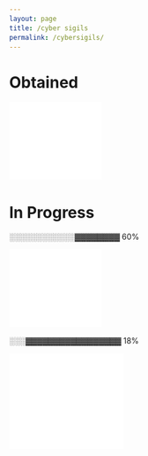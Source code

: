 ```yaml
---
layout: page
title: /cyber sigils
permalink: /cybersigils/
---
```

# Obtained

[![Network+ logo](/assets/network.png)](https://www.credly.com/badges/e4e2c187-901f-4bad-a62d-d4812b3c6f74?source=linked_in_profile)

# In Progress

░░░░░░░░░░░░▓▓▓▓▓▓▓▓ 60%

![linuxlogo](/assets/linux+.png)


░░░▓▓▓▓▓▓▓▓▓▓▓▓▓▓▓▓▓ 18%

![cysa logo](/assets/cysa(1).png)
